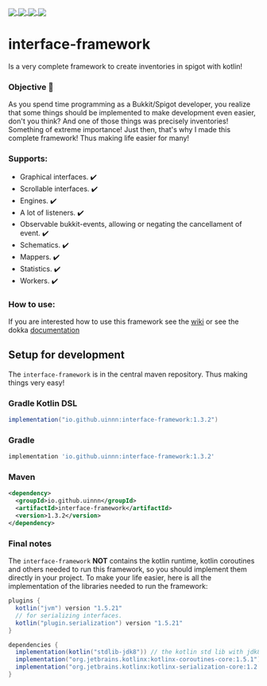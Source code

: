 <a href="https://github.com/uinnn/interface-framework">
  <img align="center" src="https://img.shields.io/static/v1?style=for-the-badge&label=author&message=uinnn&color=informational"/>
</a>
<a href="https://github.com/uinnn/interface-framework">
  <img align="center" src="https://img.shields.io/static/v1?style=for-the-badge&label=version&message=1.3.2v&color=ff69b4"/>
</a>
<a href="https://github.com/uinnn/interface-framework">
  <img align="center" src="https://img.shields.io/static/v1?style=for-the-badge&label=maven-central&message=1.3.2&color=orange"/>
</a>
<a href="https://github.com/uinnn/interface-framework">
  <img align="center" src="https://img.shields.io/static/v1?style=for-the-badge&label=license&message=MIT License&color=success"/>
</a>

# interface-framework
Is a very complete framework to create inventories in spigot with kotlin!

### Objective 📝
As you spend time programming as a Bukkit/Spigot developer, you realize that some things should be implemented to make development even easier, don't you think?
And one of those things was precisely inventories! Something of extreme importance! 
Just then, that's why I made this complete framework! Thus making life easier for many!

### Supports:
* Graphical interfaces. ✔️
* Scrollable interfaces. ✔️
* Engines. ✔️
* A lot of listeners. ✔️
* Observable bukkit-events, allowing or negating the cancellament of event. ✔️
* Schematics. ✔️
* Mappers. ✔️
* Statistics. ✔️
* Workers. ✔️

### How to use:
If you are interested how to use this framework see the [wiki](https://github.com/uinnn/interface-framework/wiki)
or see the dokka [documentation](https://uinnn.github.io/interface-framework/)

## Setup for development
The `interface-framework` is in the central maven repository. Thus making things very easy!

### Gradle Kotlin DSL
```gradle
implementation("io.github.uinnn:interface-framework:1.3.2")
```

### Gradle
```gradle
implementation 'io.github.uinnn:interface-framework:1.3.2'
```

### Maven
```xml
<dependency>
  <groupId>io.github.uinnn</groupId>
  <artifactId>interface-framework</artifactId>
  <version>1.3.2</version>
</dependency>
```

### Final notes
The `interface-framework` **NOT** contains the kotlin runtime, kotlin coroutines and others needed to run this framework,
so you should implement them directly in your project.
To make your life easier, here is all the implementation of the libraries needed to run the framework:

```gradle
plugins {
  kotlin("jvm") version "1.5.21"
  // for serializing interfaces.
  kotlin("plugin.serialization") version "1.5.21"
}

dependencies {
  implementation(kotlin("stdlib-jdk8")) // the kotlin std lib with jdk8
  implementation("org.jetbrains.kotlinx:kotlinx-coroutines-core:1.5.1") // the kotlin coroutines used by worker
  implementation("org.jetbrains.kotlinx:kotlinx-serialization-core:1.2.2") // the kotlin serialization core 1.2.2
}
```













